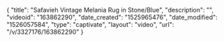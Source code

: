 {
    "title": "Safavieh Vintage Melania Rug in Stone\/Blue",
    "description": "",
    "videoid": "163862290",
    "date_created": "1525965476",
    "date_modified": "1526057584",
    "type": "captivate",
    "layout": "video",
    "url": "\/v\/3327176\/163862290"
}